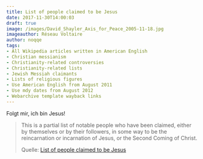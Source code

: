 ```yaml
---
title: List of people claimed to be Jesus
date: 2017-11-30T14:00:03
draft: true
image: /images/David_Shayler_Axis_for_Peace_2005-11-18.jpg
imageauthor: Réseau Voltaire
author: noqqe
tags:
- All Wikipedia articles written in American English
- Christian messianism
- Christianity-related controversies
- Christianity-related lists
- Jewish Messiah claimants
- Lists of religious figures
- Use American English from August 2011
- Use mdy dates from August 2012
- Webarchive template wayback links
---
```


Folgt mir, ich bin Jesus!

> This is a partial list of notable people who have been claimed, either by
> themselves or by their followers, in some way to be the reincarnation or
> incarnation of Jesus, or the Second Coming of Christ.
>
> Quelle: [List of people claimed to be Jesus](https://en.wikipedia.org/wiki/List_of_people_claimed_to_be_Jesus)

